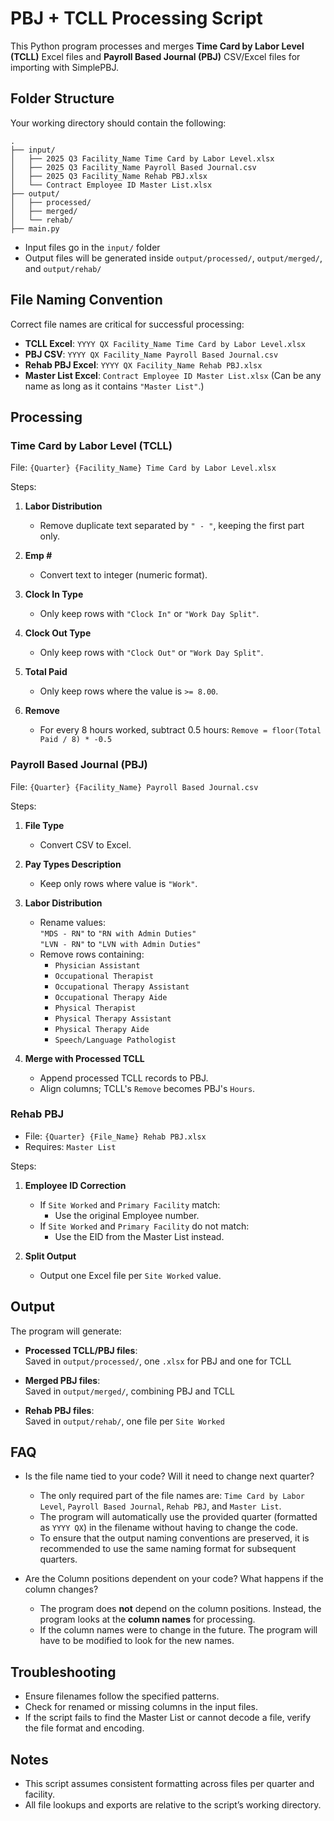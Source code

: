 # PBJ + TCLL Processing Script

This Python program processes and merges **Time Card by Labor Level (TCLL)** Excel files and **Payroll Based Journal (PBJ)** CSV/Excel files for importing with SimplePBJ.

## Folder Structure

Your working directory should contain the following:

```
.
├── input/
│   ├── 2025 Q3 Facility_Name Time Card by Labor Level.xlsx
│   ├── 2025 Q3 Facility_Name Payroll Based Journal.csv
│   ├── 2025 Q3 Facility_Name Rehab PBJ.xlsx
│   └── Contract Employee ID Master List.xlsx
├── output/
│   ├── processed/
│   ├── merged/
│   └── rehab/
├── main.py
```

- Input files go in the `input/` folder
- Output files will be generated inside `output/processed/`, `output/merged/`, and `output/rehab/`

## File Naming Convention

Correct file names are critical for successful processing:

- **TCLL Excel**: `YYYY QX Facility_Name Time Card by Labor Level.xlsx`
- **PBJ CSV**: `YYYY QX Facility_Name Payroll Based Journal.csv`
- **Rehab PBJ Excel**: `YYYY QX Facility_Name Rehab PBJ.xlsx`
- **Master List Excel**: `Contract Employee ID Master List.xlsx` (Can be any name as long as it contains `"Master List"`.)

## Processing

### Time Card by Labor Level (TCLL)

File: `{Quarter} {Facility_Name} Time Card by Labor Level.xlsx`

Steps:

1. **Labor Distribution**

   - Remove duplicate text separated by `" - "`, keeping the first part only.

2. **Emp #**

   - Convert text to integer (numeric format).

3. **Clock In Type**

   - Only keep rows with `"Clock In"` or `"Work Day Split"`.

4. **Clock Out Type**

   - Only keep rows with `"Clock Out"` or `"Work Day Split"`.

5. **Total Paid**

   - Only keep rows where the value is `>= 8.00`.

6. **Remove**
   - For every 8 hours worked, subtract 0.5 hours: `Remove = floor(Total Paid / 8) * -0.5`

### Payroll Based Journal (PBJ)

File: `{Quarter} {Facility_Name} Payroll Based Journal.csv`

Steps:

1. **File Type**

   - Convert CSV to Excel.

2. **Pay Types Description**

   - Keep only rows where value is `"Work"`.

3. **Labor Distribution**

   - Rename values:  
     `"MDS - RN"` to `"RN with Admin Duties"`  
     `"LVN - RN"` to `"LVN with Admin Duties"`
   - Remove rows containing:
     - `Physician Assistant`
     - `Occupational Therapist`
     - `Occupational Therapy Assistant`
     - `Occupational Therapy Aide`
     - `Physical Therapist`
     - `Physical Therapy Assistant`
     - `Physical Therapy Aide`
     - `Speech/Language Pathologist`

4. **Merge with Processed TCLL**
   - Append processed TCLL records to PBJ.
   - Align columns; TCLL's `Remove` becomes PBJ's `Hours`.

### Rehab PBJ

- File: `{Quarter} {File_Name} Rehab PBJ.xlsx`
- Requires: `Master List`

Steps:

1. **Employee ID Correction**

   - If `Site Worked` and `Primary Facility` match:
     - Use the original Employee number.
   - If `Site Worked` and `Primary Facility` do not match:
     - Use the EID from the Master List instead.

2. **Split Output**
   - Output one Excel file per `Site Worked` value.

## Output

The program will generate:

- **Processed TCLL/PBJ files**:  
  Saved in `output/processed/`, one `.xlsx` for PBJ and one for TCLL

- **Merged PBJ files**:  
  Saved in `output/merged/`, combining PBJ and TCLL

- **Rehab PBJ files**:  
  Saved in `output/rehab/`, one file per `Site Worked`

## FAQ

- Is the file name tied to your code? Will it need to change next quarter?

  - The only required part of the file names are: `Time Card by Labor Level`, `Payroll Based Journal`, `Rehab PBJ`, and `Master List`.
  - The program will automatically use the provided quarter (formatted as `YYYY QX`) in the filename without having to change the code.
  - To ensure that the output naming conventions are preserved, it is recommended to use the same naming format for subsequent quarters.

- Are the Column positions dependent on your code? What happens if the column changes?

  - The program does **not** depend on the column positions. Instead, the program looks at the **column names** for processing.
  - If the column names were to change in the future. The program will have to be modified to look for the new names.

## Troubleshooting

- Ensure filenames follow the specified patterns.
- Check for renamed or missing columns in the input files.
- If the script fails to find the Master List or cannot decode a file, verify the file format and encoding.

## Notes

- This script assumes consistent formatting across files per quarter and facility.
- All file lookups and exports are relative to the script’s working directory.
